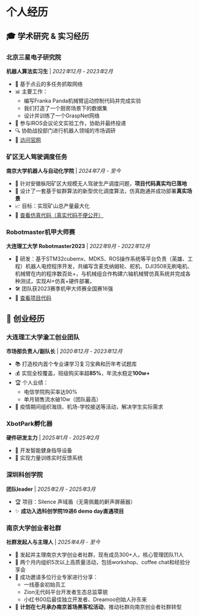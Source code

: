 # 个人经历

## 🎓 学术研究 & 实习经历

### 北京三星电子研究院
**机器人算法实习生** | *2022年12月 - 2023年2月*

- 🤖 基于点云的多任务抓取网络
- 📊 主要工作：
  - 编写Franka Panda机械臂运动控制代码并完成实验
  - 我们打造了一个厨房场景下的数据集
  - 设计并训练了一个GraspNet网络
- 📝 参与IROS会议论文实验工作，协助并最终投递
- 🔍 协助战投部门进行机器人领域的市场调研
- 🔗 [访问官网](https://www.samsung.com.cn/about-us/business-area/r-and-d-center/)

### 矿区无人驾驶调度任务
**南京大学机器人与自动化学院** | *2024年7月 - 至今*

- 🎯 针对安徽枞阳矿区大规模无人驾驶生产调度问题，**项目代码真实均已落地**
- 🔬 设计了一套基于蚁群算法的新型优化调度算法，仿真跑通并成功部署**真实场景**
- 📈 目标：实现矿山总产量最大化
- 🔗 [查看仿真代码（真实代码不便公开）](https://github.com/crx16888/MineDispatcher-Openmines)

### Robotmaster机甲大师赛
**大连理工大学 Robotmaster2023** | *2022年9月 - 2022年12月*

- 🤖 研发：基于STM32cubemx、MDK5、ROS操作系统等平台负责（英雄、工程）机器人电控程序开发，共编写含麦克纳姆轮、舵机、DJI3508无刷电机、机械臂在内的程序数百处+，与机械组合作构建六轴机械臂仿真系统并完成各种测试，实现AI+仿真+硬件部署。
- 🛠️ 团队获2023赛季机甲大师赛全国赛16强
- 🔗 [查看项目代码](https://github.com/crx16888/robotmaster-2023)


## 🚀 创业经历

### 大连理工大学渝工创业团队
**市场部负责人/副队长** | *2020年12月 - 2023年12月*

- 📚 打造校内首个专业课学习复习宝典和历年考试题库
- 💰 实现全校覆盖，班级购买率超**85%**，年流水稳定**100w+**
- 🏆 个人业绩：
  - 电信学院购买率达90%
  - 单月销售流水破10w（团队最高）
- 🤝 疫情期间组织海烧、机场-学校接送等活动，解决学生实际需求

### XbotPark孵化器
**硬件研发主力** | *2025年1月 - 2025年2月*

- 💪 开发智能健身指导设备
- 🎯 实现力量训练实时反馈系统

### 深圳科创学院
**团队leader** | *2025年2月 - 2025年3月*

- 🏆 项目：Silence 声域盾（无需佩戴的鼾声屏蔽器）
- ✨ **成功入选科创学院19进6 demo day直通项目**

### 南京大学创业者社群
**社群发起人与主理人** | *2025年4月 - 至今*

- 🌱 发起并主理南京大学创业者社群，现有成员300+人，核心管理团队11人
- 🎯 两个月内组织5次以上高质量活动，包括workshop、coffee chat和经验分享会
- 👥 成功邀请多位行业专家进行分享：
  - 一线基金初始员工
  - Zion无代码平台开发者生态总监覃貌
  - 小红书00后最佳独立开发者、Dreamoo创始人孙东来
- 🔮 **计划在七月承办南京首场黑客松活动**，推动社群向南京创业者社群转型
  





